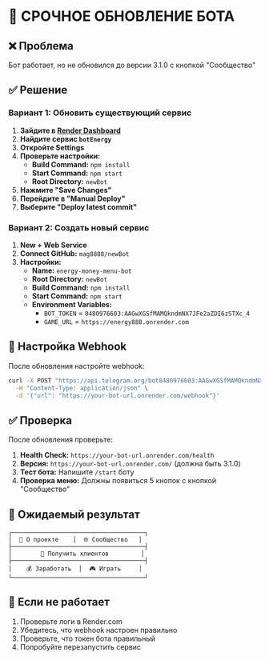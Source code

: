 # 🚨 СРОЧНОЕ ОБНОВЛЕНИЕ БОТА

## ❌ Проблема
Бот работает, но не обновился до версии 3.1.0 с кнопкой "Сообщество"

## ✅ Решение

### Вариант 1: Обновить существующий сервис

1. **Зайдите в [Render Dashboard](https://dashboard.render.com)**
2. **Найдите сервис `botEnergy`**
3. **Откройте Settings**
4. **Проверьте настройки:**
   - **Build Command:** `npm install`
   - **Start Command:** `npm start`
   - **Root Directory:** `newBot`
5. **Нажмите "Save Changes"**
6. **Перейдите в "Manual Deploy"**
7. **Выберите "Deploy latest commit"**

### Вариант 2: Создать новый сервис

1. **New + Web Service**
2. **Connect GitHub:** `mag8888/newBot`
3. **Настройки:**
   - **Name:** `energy-money-menu-bot`
   - **Root Directory:** `newBot`
   - **Build Command:** `npm install`
   - **Start Command:** `npm start`
   - **Environment Variables:**
     - `BOT_TOKEN` = `8480976603:AAGwXGSfMAMQkndmNX7JFe2aZDI6zSTXc_4`
     - `GAME_URL` = `https://energy888.onrender.com`

## 🔧 Настройка Webhook

После обновления настройте webhook:

```bash
curl -X POST "https://api.telegram.org/bot8480976603:AAGwXGSfMAMQkndmNX7JFe2aZDI6zSTXc_4/setWebhook" \
  -H "Content-Type: application/json" \
  -d '{"url": "https://your-bot-url.onrender.com/webhook"}'
```

## ✅ Проверка

После обновления проверьте:

1. **Health Check:** `https://your-bot-url.onrender.com/health`
2. **Версия:** `https://your-bot-url.onrender.com/` (должна быть 3.1.0)
3. **Тест бота:** Напишите `/start` боту
4. **Проверка меню:** Должны появиться 5 кнопок с кнопкой "Сообщество"

## 🎯 Ожидаемый результат

```
┌─────────────────────────────────────┐
│  📖 О проекте    │  🌐 Сообщество   │
├─────────────────────────────────────┤
│        👥 Получить клиентов         │
├─────────────────────────────────────┤
│    💰 Заработать  │  🎮 Играть     │
└─────────────────────────────────────┘
```

## 🚨 Если не работает

1. Проверьте логи в Render.com
2. Убедитесь, что webhook настроен правильно
3. Проверьте, что токен бота правильный
4. Попробуйте перезапустить сервис
